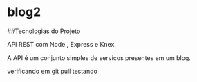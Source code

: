 # blog2

##Tecnologias do Projeto

API REST com Node , Express e Knex.

A API é um conjunto simples de serviços presentes em um blog.

verificando em git pull
testando
